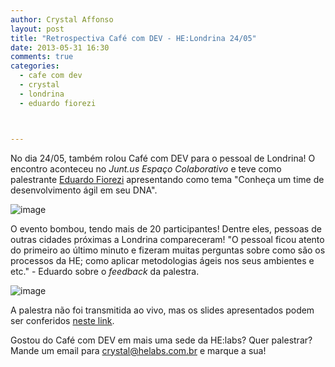 ```yaml
---
author: Crystal Affonso
layout: post
title: "Retrospectiva Café com DEV - HE:Londrina 24/05"
date: 2013-05-31 16:30
comments: true
categories:
  - cafe com dev
  - crystal
  - londrina
  - eduardo fiorezi



---
```


No dia 24/05, também rolou Café com DEV para o pessoal de Londrina! O encontro aconteceu no _Junt.us Espaço Colaborativo_ e teve como palestrante [Eduardo Fiorezi](https://twitter.com/eduardofiorezi) apresentando como tema "Conheça um time de desenvolvimento ágil em seu DNA".

<!--more-->

![image](/blog/images/posts/2013-05-31/cafelondrina.jpg)

O evento bombou, tendo mais de 20 participantes! Dentre eles, pessoas de outras cidades próximas a Londrina compareceram! "O pessoal ficou atento do primeiro ao último minuto e fizeram muitas perguntas sobre como são os processos da HE; como aplicar metodologias ágeis nos seus ambientes e etc." - Eduardo sobre o _feedback_ da palestra.

![image](/blog/images/posts/2013-05-31/cafeeduardo.jpg)

A palestra não foi transmitida ao vivo, mas os slides apresentados podem ser conferidos [neste link](http://www.slideshare.net/eduardofiorezi/conheca-um-time-de-desenvolvimento-agil-em-seu-dna).

Gostou do Café com DEV em mais uma sede da HE:labs? Quer palestrar? Mande um email para crystal@helabs.com.br e marque a sua!



